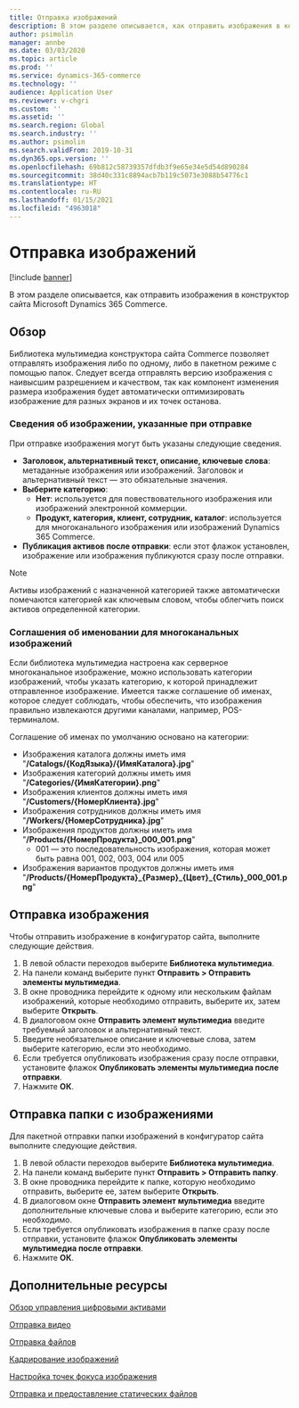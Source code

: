 ```yaml
---
title: Отправка изображений
description: В этом разделе описывается, как отправить изображения в конструктор сайта Microsoft Dynamics 365 Commerce.
author: psimolin
manager: annbe
ms.date: 03/03/2020
ms.topic: article
ms.prod: ''
ms.service: dynamics-365-commerce
ms.technology: ''
audience: Application User
ms.reviewer: v-chgri
ms.custom: ''
ms.assetid: ''
ms.search.region: Global
ms.search.industry: ''
ms.author: psimolin
ms.search.validFrom: 2019-10-31
ms.dyn365.ops.version: ''
ms.openlocfilehash: 69b812c58739357dfdb3f9e65e34e5d54d890284
ms.sourcegitcommit: 38d40c331c8894acb7b119c5073e3088b54776c1
ms.translationtype: HT
ms.contentlocale: ru-RU
ms.lasthandoff: 01/15/2021
ms.locfileid: "4963018"
---
```

# <a name="upload-images"></a>Отправка изображений

[!include [banner](includes/banner.md)]

В этом разделе описывается, как отправить изображения в конструктор сайта Microsoft Dynamics 365 Commerce.

## <a name="overview"></a>Обзор

Библиотека мультимедиа конструктора сайта Commerce позволяет отправлять изображения либо по одному, либо в пакетном режиме с помощью папок. Следует всегда отправлять версию изображения с наивысшим разрешением и качеством, так как компонент изменения размера изображения будет автоматически оптимизировать изображение для разных экранов и их точек останова.

### <a name="image-information-specified-during-upload"></a>Сведения об изображении, указанные при отправке

При отправке изображения могут быть указаны следующие сведения.

- **Заголовок, альтернативный текст, описание, ключевые слова**: метаданные изображения или изображений. Заголовок и альтернативный текст — это обязательные значения.
- **Выберите категорию**:
    - **Нет**: используется для повествовательного изображения или изображений электронной коммерции.
    - **Продукт, категория, клиент, сотрудник, каталог**: используется для многоканального изображения или изображений Dynamics 365 Commerce.
- **Публикация активов после отправки**: если этот флажок установлен, изображение или изображения публикуются сразу после отправки.

> [!NOTE]
> Активы изображений с назначенной категорией также автоматически помечаются категорией как ключевым словом, чтобы облегчить поиск активов определенной категории.

### <a name="naming-conventions-for-omni-channel-images"></a>Соглашения об именовании для многоканальных изображений 

Если библиотека мультимедиа настроена как серверное многоканальное изображение, можно использовать категории изображений, чтобы указать категорию, к которой принадлежит отправленное изображение. Имеется также соглашение об именах, которое следует соблюдать, чтобы обеспечить, что изображения правильно извлекаются другими каналами, например, POS-терминалом.

Соглашение об именах по умолчанию основано на категории:
- Изображения каталога должны иметь имя "**/Catalogs/\{КодЯзыка\}/\{ИмяКаталога\}.jpg**"
- Изображения категорий должны иметь имя "**/Categories/\{ИмяКатегории\}.png**"
- Изображения клиентов должны иметь имя "**/Customers/\{НомерКлиента\}.jpg**"
- Изображения сотрудников должны иметь имя "**/Workers/\{НомерСотрудника\}.jpg**"
- Изображения продуктов должны иметь имя "**/Products/\{НомерПродукта\}_000_001.png**"
    - 001 — это последовательность изображения, которая может быть равна 001, 002, 003, 004 или 005
- Изображения вариантов продуктов должны иметь имя "**/Products/\{НомерПродукта\}\_\{Размер\}\_\{Цвет\}\_\{Стиль\}\_000_001.png**"

## <a name="upload-an-image"></a>Отправка изображения

Чтобы отправить изображение в конфигуратор сайта, выполните следующие действия.

1. В левой области переходов выберите **Библиотека мультимедиа**.
1. На панели команд выберите пункт **Отправить \> Отправить элементы мультимедиа**.
1. В окне проводника перейдите к одному или нескольким файлам изображений, которые необходимо отправить, выберите их, затем выберите **Открыть**.
1. В диалоговом окне **Отправить элемент мультимедиа** введите требуемый заголовок и альтернативный текст.
1. Введите необязательное описание и ключевые слова, затем выберите категорию, если это необходимо. 
1. Если требуется опубликовать изображения сразу после отправки, установите флажок **Опубликовать элементы мультимедиа после отправки**.
1. Нажмите **ОК**.

## <a name="upload-a-folder-of-images"></a>Отправка папки с изображениями

Для пакетной отправки папки изображений в конфигуратор сайта выполните следующие действия.

1. В левой области переходов выберите **Библиотека мультимедиа**.
1. На панели команд выберите пункт **Отправить \> Отправить папку**.
1. В окне проводника перейдите к папке, которую необходимо отправить, выберите ее, затем выберите **Открыть**.
1. В диалоговом окне **Отправить элемент мультимедиа** введите дополнительные ключевые слова и выберите категорию, если это необходимо. 
1. Если требуется опубликовать изображения в папке сразу после отправки, установите флажок **Опубликовать элементы мультимедиа после отправки**.
1. Нажмите **ОК**.

## <a name="additional-resources"></a>Дополнительные ресурсы

[Обзор управления цифровыми активами](dam-overview.md)

[Отправка видео](dam-upload-video.md)

[Отправка файлов](dam-upload-files.md)

[Кадрирование изображений](dam-crop-images.md)

[Настройка точек фокуса изображения](dam-custom-focal-point.md)

[Отправка и предоставление статических файлов](upload-serve-static-files.md)
